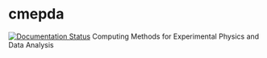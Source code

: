 # cmepda
[![Documentation Status](https://readthedocs.org/projects/cmepda/badge/?version=latest)](https://cmepda.readthedocs.io/en/latest/?badge=latest)
Computing Methods for Experimental Physics and Data Analysis
